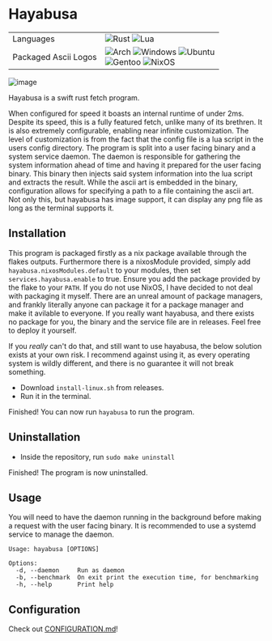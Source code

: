 # Hayabusa
|                      |                                                                                                                                                                                                                                                                                                                                                                                                                                                                                                                                          |
| -------------------- | ---------------------------------------------------------------------------------------------------------------------------------------------------------------------------------------------------------------------------------------------------------------------------------------------------------------------------------------------------------------------------------------------------------------------------------------------------------------------------------------------------------------------------------------- |
| Languages            | ![Rust](https://img.shields.io/badge/rust-%23000000.svg?style=for-the-badge&logo=rust&logoColor=white) ![Lua](https://img.shields.io/badge/lua-%232C2D72.svg?style=for-the-badge&logo=lua&logoColor=white)                                                                                                                                                                                                                                                                                                                               |
| Packaged Ascii Logos | ![Arch](https://img.shields.io/badge/Arch%20Linux-1793D1?logo=arch-linux&logoColor=fff&style=for-the-badge) ![Windows](https://img.shields.io/badge/Windows-0078D6?style=for-the-badge&logo=windows&logoColor=white) ![Ubuntu](https://img.shields.io/badge/Ubuntu-E95420?style=for-the-badge&logo=ubuntu&logoColor=white)<br/>![Gentoo](https://img.shields.io/badge/Gentoo-54487A?style=for-the-badge&logo=gentoo&logoColor=white) ![NixOS](https://img.shields.io/badge/NixOS-5277c3?style=for-the-badge&logo=nixos&logoColor=FFFFFF) |

![image](https://github.com/Notarin/hayabusa/assets/25104390/7bca823a-f64e-45af-a901-b8996bf44488)


Hayabusa is a swift rust fetch program.

When configured for speed it boasts an internal runtime of under 2ms. Despite
its speed, this is a fully featured fetch, unlike many of its brethren. It is
also extremely configurable, enabling near infinite customization.
The level of customization is from the fact that the config file is a lua
script in the users config directory.
The program is split into a user facing binary and a system service daemon. The
daemon is responsible for gathering the system information ahead of time and
having it prepared for the user facing binary. This binary then injects said
system information into the lua script and extracts the result.
While the ascii art is embedded in the binary, configuration allows for
specifying a path to a file containing the ascii art. Not only this, but
hayabusa has image support, it can display any png file as long as the
terminal supports it.

## Installation
This program is packaged firstly as a nix package available through the flakes
outputs. Furthermore there is a nixosModule provided, simply add
`hayabusa.nixosModules.default` to your modules, then set
`services.hayabusa.enable` to true. Ensure you add the package provided by the
flake to your `PATH`.
If you do not use NixOS, I have decided to not deal with packaging it myself.
There are an unreal amount of package managers, and frankly literally anyone can
package it for a package manager and make it avilable to everyone.
If you really want hayabusa, and there exists no package for you, the binary and
the service file are in releases. Feel free to deploy it yourself.

If you *really* can't do that, and still want to use hayabusa, the below
solution exists at your own risk. I recommend against using it, as every
operating system is wildly different, and there is no guarantee it will not
break something.

- Download `install-linux.sh` from releases.
- Run it in the terminal.

Finished! You can now run `hayabusa` to run the program.

## Uninstallation
- Inside the repository, run `sudo make uninstall`

Finished! The program is now uninstalled.

## Usage
You will need to have the daemon running in the background before making a
request with the user facing binary. It is recommended to use a systemd
service to manage the daemon.
```
Usage: hayabusa [OPTIONS]

Options:
  -d, --daemon     Run as daemon
  -b, --benchmark  On exit print the execution time, for benchmarking
  -h, --help       Print help
```

## Configuration
Check out [CONFIGURATION.md](https://github.com/Notarin/hayabusa/blob/main/CONFIGURATION.md)!
